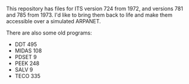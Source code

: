 This repository has files for ITS version 724 from 1972, and versions
781 and 785 from 1973.  I'd like to bring them back to life and make
them accessible over a simulated ARPANET.

There are also some old programs:

- DDT 495
- MIDAS 108
- PDSET 9
- PEEK 248
- SALV 9
- TECO 335
